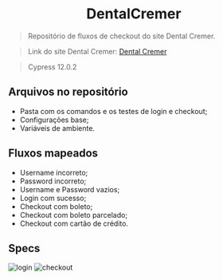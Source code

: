 # <h1 align="center">DentalCremer</h1>

> Repositório de fluxos de checkout do site Dental Cremer.

> Link do site Dental Cremer: [Dental Cremer](https://staging01.dentalcremer.com.br)

> Cypress 12.0.2

## Arquivos no repositório

+ Pasta com os comandos e os testes de login e checkout;
+ Configurações base;
+ Variáveis de ambiente.

## Fluxos mapeados

+ Username incorreto;
+ Password incorreto;
+ Username e Password vazios;
+ Login com sucesso;
+ Checkout com boleto;
+ Checkout com boleto parcelado;
+ Checkout com cartão de crédito.

## Specs

![login](https://github.com/viniciusmaires/DentalCremer/assets/47637775/640de997-91da-4188-9a38-a5a875b3e924)
![checkout](https://github.com/viniciusmaires/DentalCremer/assets/47637775/e8ad6fdf-6cc5-46e7-8b71-f519753bb212)
